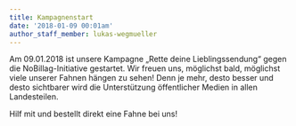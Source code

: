 ```yaml
---
title: Kampagnenstart
date: '2018-01-09 00:01am'
author_staff_member: lukas-wegmueller
---
```

Am 09.01.2018 ist unsere Kampagne „Rette deine Lieblingssendung“ gegen die NoBillag-Initiative gestartet. Wir freuen uns, möglichst bald, möglichst viele unserer Fahnen hängen zu sehen! Denn je mehr, desto besser und desto sichtbarer wird die Unterstützung öffentlicher Medien in allen Landesteilen.

Hilf mit und bestellt direkt eine Fahne bei uns!
